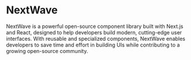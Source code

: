 # NextWave
NextWave is a powerful open-source component library built with Next.js and React, designed to help developers build modern, cutting-edge user interfaces. With reusable and specialized components, NextWave enables developers to save time and effort in building UIs while contributing to a growing open-source community.
